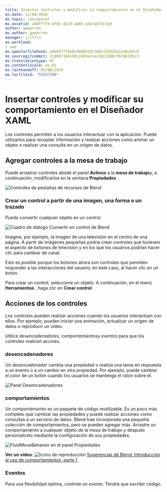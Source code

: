 ```yaml
---
title: Insertar controles y modificar su comportamiento en el Diseñador XAML
ms.date: 11/04/2016
ms.topic: conceptual
ms.assetid: a80fff74-bf01-41c9-ab85-ada7a873c3a9
author: gewarren
ms.author: gewarren
manager: jillfra
ms.workload:
- uwp
ms.openlocfilehash: edb657779e8c404032d71061132816a2a30c83c9
ms.sourcegitcommit: 21d667104199c2493accec20c2388cf674b195c3
ms.translationtype: HT
ms.contentlocale: es-ES
ms.lasthandoff: 02/08/2019
ms.locfileid: "55937286"
---
```

# <a name="insert-controls-and-modify-their-behavior-in-xaml-designer"></a>Insertar controles y modificar su comportamiento en el Diseñador XAML

Los controles permiten a los usuarios interactuar con la aplicación. Puede utilizarlos para recopilar información y realizar acciones como animar un objeto o realizar una consulta en un origen de datos.

## <a name="add-controls-to-the-artboard"></a>Agregar controles a la mesa de trabajo

Puede arrastrar controles desde el panel **Activos** a la **mesa de trabajo**y, a continuación, modificarlos en la ventana **Propiedades** .

![Controles de pestañas de recursos de Blend](../designers/media/blend_assetsflipview_xaml.png)

### <a name="make-a-control-out-of-an-image-shape-or-path"></a>Crear un control a partir de una imagen, una forma o un trazado

Puede convertir cualquier objeto en un control.

![Cuadro de diálogo Convertir en control de Blend](../designers/media/blend_makeintocontrol_xaml.png)

Imagine, por ejemplo, la imagen de una televisión en el centro de una página. A partir de imágenes pequeñas podría crear controles que tuviesen el aspecto de botones de televisión y en los que los usuarios podrían hacer clic para cambiar de canal.

Esto es posible porque los botones ahora son controles que permiten responder a las interacciones del usuario; en este caso, al hacer clic en un botón.

Para crear un control, seleccione un objeto. A continuación, en el menú **Herramientas** , haga clic en **Crear control**.

## <a name="make-controls-do-things"></a>Acciones de los controles

Los controles pueden realizar acciones cuando los usuarios interactúan con ellos. Por ejemplo, pueden iniciar una animación, actualizar un origen de datos o reproducir un vídeo.

Utilice *desencadenadores*, *comportamientos*y *eventos* para que los controles realicen accines.

### <a name="triggers"></a>desencadenadores

Un *desencadenador* cambia una propiedad o realiza una tarea en respuesta a un evento o a un cambio en otra propiedad. Por ejemplo, puede cambiar el color de un botón cuando los usuarios se mantenga el ratón sobre él.

![Panel Desencadenadores](../designers/media/custom_button_blend_propertytriggerinfo.png)

### <a name="behaviors"></a>comportamientos

Un *comportamiento* es un paquete de código reutilizable. Es un poco más completo que cambiar las propiedades y puede realizar acciones como consultas a un servicio de datos. Blend trae incorporada una pequeña colección de comportamientos, pero se pueden agregar más. Arrastre un comportamiento a cualquier objeto de la mesa de trabajo y después personalícelo mediante la configuración de sus propiedades.

![FluidMoveBehavior en el panel Propiedades](../designers/media/b4_fluidmovebehaviorproperties_sample.png)

**Ver un vídeo**: ![Icono de reproducción](../designers/media/bldadminconsoleinitialconfigicon.PNG) [Sugerencias de Blend: Introducción al uso de comportamientos, parte 1](http://www.bing.com/videos/search?q=Expression%20blend%20behaviors&qs=n&form=QBVR&pq=expression%20blend%20behavior&sc=4-25&sp=-1&sk=#view=detail&mid=CF0DD797ED84DE740904CF0DD797ED84DE740904).

### <a name="events"></a>Eventos

Para una flexibilidad óptima, controle un *evento*. Tendrá que escribir código.